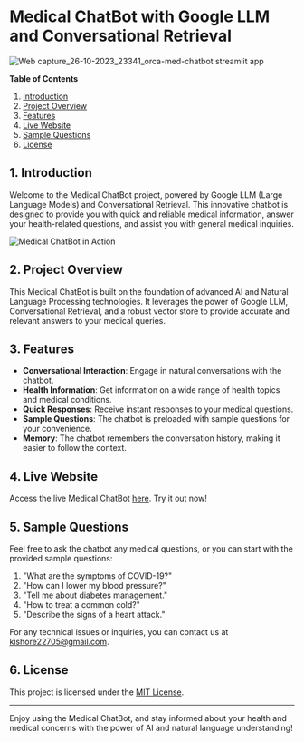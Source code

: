 # Medical ChatBot with Google LLM and Conversational Retrieval
![Web capture_26-10-2023_23341_orca-med-chatbot streamlit app](https://github.com/kishore-FDI/MEDBOT-REC-/assets/147427164/75e0b99b-15c7-4bad-af1c-33684c48b3aa)



**Table of Contents**
1. [Introduction](#introduction)
2. [Project Overview](#project-overview)
3. [Features](#features)
4. [Live Website](#live-website)
5. [Sample Questions](#sample-questions)
6. [License](#license)

## 1. Introduction

Welcome to the Medical ChatBot project, powered by Google LLM (Large Language Models) and Conversational Retrieval. This innovative chatbot is designed to provide you with quick and reliable medical information, answer your health-related questions, and assist you with general medical inquiries.

![Medical ChatBot in Action](https://your-another-image-url-here.png)

## 2. Project Overview

This Medical ChatBot is built on the foundation of advanced AI and Natural Language Processing technologies. It leverages the power of Google LLM, Conversational Retrieval, and a robust vector store to provide accurate and relevant answers to your medical queries.

## 3. Features

- **Conversational Interaction**: Engage in natural conversations with the chatbot.
- **Health Information**: Get information on a wide range of health topics and medical conditions.
- **Quick Responses**: Receive instant responses to your medical questions.
- **Sample Questions**: The chatbot is preloaded with sample questions for your convenience.
- **Memory**: The chatbot remembers the conversation history, making it easier to follow the context.

## 4. Live Website

Access the live Medical ChatBot [here](https://orca-med-chatbot.streamlit.app/). Try it out now!

## 5. Sample Questions

Feel free to ask the chatbot any medical questions, or you can start with the provided sample questions:

1. "What are the symptoms of COVID-19?"
2. "How can I lower my blood pressure?"
3. "Tell me about diabetes management."
4. "How to treat a common cold?"
5. "Describe the signs of a heart attack."

For any technical issues or inquiries, you can contact us at kishore22705@gmail.com.

## 6. License

This project is licensed under the [MIT License](https://opensource.org/licenses/MIT).

---

Enjoy using the Medical ChatBot, and stay informed about your health and medical concerns with the power of AI and natural language understanding!
